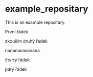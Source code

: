 # example_repositary
This is an example repositary.

První řádek

zkouším druhý řádek

nanananananana

čtvrtý řádek

pátý řádek
